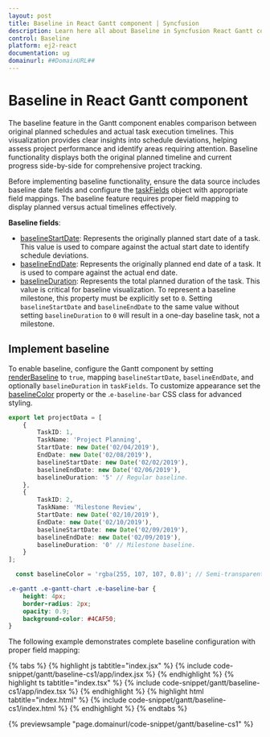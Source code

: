 ```yaml
---
layout: post
title: Baseline in React Gantt component | Syncfusion
description: Learn here all about Baseline in Syncfusion React Gantt component of Syncfusion Essential JS 2 and more.
control: Baseline 
platform: ej2-react
documentation: ug
domainurl: ##DomainURL##
---
```


# Baseline in React Gantt component

The baseline feature in the Gantt component enables comparison between original planned schedules and actual task execution timelines. This visualization provides clear insights into schedule deviations, helping assess project performance and identify areas requiring attention. Baseline functionality displays both the original planned timeline and current progress side-by-side for comprehensive project tracking.

Before implementing baseline functionality, ensure the data source includes baseline date fields and configure the [taskFields](https://ej2.syncfusion.com/react/documentation/api/gantt/taskFields/) object with appropriate field mappings. The baseline feature requires proper field mapping to display planned versus actual timelines effectively.

**Baseline fields**:

- [baselineStartDate](https://ej2.syncfusion.com/react/documentation/api/gantt/taskFields/#baselinestartdate): Represents the originally planned start date of a task. This value is used to compare against the actual start date to identify schedule deviations.
- [baselineEndDate](https://ej2.syncfusion.com/react/documentation/api/gantt/taskFields/#baselineenddate): Represents the originally planned end date of a task. It is used to compare against the actual end date.
- [baselineDuration](https://ej2.syncfusion.com/react/documentation/api/gantt/taskFields/#baselineduration): Represents the total planned duration of the task. This value is critical for baseline visualization. To represent a baseline milestone, this property must be explicitly set to `0`. Setting `baselineStartDate` and `baselineEndDate` to the same value without setting `baselineDuration` to `0` will result in a one-day baseline task, not a milestone.

## Implement baseline

To enable baseline, configure the Gantt component by setting [renderBaseline](https://ej2.syncfusion.com/react/documentation/api/gantt/#renderbaseline) to `true`, mapping `baselineStartDate`, `baselineEndDate`, and optionally `baselineDuration` in `taskFields`. To customize appearance set the [baselineColor](https://ej2.syncfusion.com/react/documentation/api/gantt/#baselinecolor) property or the .`e-baseline-bar` CSS class for advanced styling.

```typescript
export let projectData = [
    {
        TaskID: 1,
        TaskName: 'Project Planning',
        StartDate: new Date('02/04/2019'),
        EndDate: new Date('02/08/2019'),
        baselineStartDate: new Date('02/02/2019'),
        baselineEndDate: new Date('02/06/2019'),
        baselineDuration: '5' // Regular baseline.
    },
    {
        TaskID: 2,
        TaskName: 'Milestone Review',
        StartDate: new Date('02/10/2019'),
        EndDate: new Date('02/10/2019'),
        baselineStartDate: new Date('02/09/2019'),
        baselineEndDate: new Date('02/09/2019'),
        baselineDuration: '0' // Milestone baseline.
    }
];

  const baselineColor = 'rgba(255, 107, 107, 0.8)'; // Semi-transparent red baseline.
```

```css
.e-gantt .e-gantt-chart .e-baseline-bar {
    height: 4px;
    border-radius: 2px;
    opacity: 0.9;
    background-color: #4CAF50; 
}
```

The following example demonstrates complete baseline configuration with proper field mapping:

{% tabs %}
{% highlight js tabtitle="index.jsx" %}
{% include code-snippet/gantt/baseline-cs1/app/index.jsx %}
{% endhighlight %}
{% highlight ts tabtitle="index.tsx" %}
{% include code-snippet/gantt/baseline-cs1/app/index.tsx %}
{% endhighlight %}
{% highlight html tabtitle="index.html" %}
{% include code-snippet/gantt/baseline-cs1/index.html %}
{% endhighlight %}
{% endtabs %}
        
{% previewsample "page.domainurl/code-snippet/gantt/baseline-cs1" %}